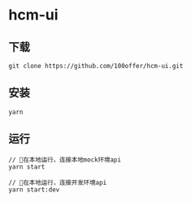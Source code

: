 # hcm-ui

## 下载
```
git clone https://github.com/100offer/hcm-ui.git
```

## 安装
```
yarn 
```

## 运行
```
// 在本地运行，连接本地mock环境api
yarn start

// 在本地运行，连接开发环境api
yarn start:dev
```
